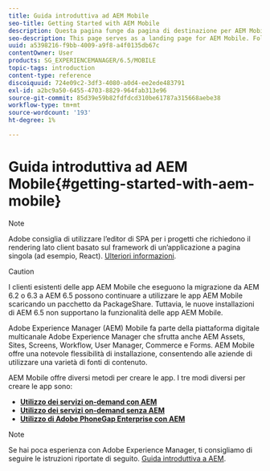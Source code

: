 ```yaml
---
title: Guida introduttiva ad AEM Mobile
seo-title: Getting Started with AEM Mobile
description: Questa pagina funge da pagina di destinazione per AEM Mobile. Segui questa pagina come punto di partenza per scoprire i tre diversi modi per creare le app.
seo-description: This page serves as a landing page for AEM Mobile. Follow this page as a starting point to learn about the three different ways for creating apps.
uuid: a5398216-f9bb-4009-a9f8-a4f0135db67c
contentOwner: User
products: SG_EXPERIENCEMANAGER/6.5/MOBILE
topic-tags: introduction
content-type: reference
discoiquuid: 724e09c2-3df3-4080-a0d4-ee2ede483791
exl-id: a2bc9a50-6455-4703-8829-964fab313e96
source-git-commit: 85d39e59b82fdfdcd310be61787a315668aebe38
workflow-type: tm+mt
source-wordcount: '193'
ht-degree: 1%

---
```


# Guida introduttiva ad AEM Mobile{#getting-started-with-aem-mobile}

>[!NOTE]
>
>Adobe consiglia di utilizzare l’editor di SPA per i progetti che richiedono il rendering lato client basato sul framework di un’applicazione a pagina singola (ad esempio, React). [Ulteriori informazioni](/help/sites-developing/spa-overview.md).

>[!CAUTION]
>
>I clienti esistenti delle app AEM Mobile che eseguono la migrazione da AEM 6.2 o 6.3 a AEM 6.5 possono continuare a utilizzare le app AEM Mobile scaricando un pacchetto da PackageShare. Tuttavia, le nuove installazioni di AEM 6.5 non supportano la funzionalità delle app AEM Mobile.

Adobe Experience Manager (AEM) Mobile fa parte della piattaforma digitale multicanale Adobe Experience Manager che sfrutta anche AEM Assets, Sites, Screens, Workflow, User Manager, Commerce e Forms. AEM Mobile offre una notevole flessibilità di installazione, consentendo alle aziende di utilizzare una varietà di fonti di contenuto.

AEM Mobile offre diversi metodi per creare le app. I tre modi diversi per creare le app sono:

* **[Utilizzo dei servizi on-demand con AEM](/help/mobile/getting-started-aem-mobile-on-demand.md)**
* **[Utilizzo dei servizi on-demand senza AEM](https://helpx.adobe.com/digital-publishing-solution/help/aem-mobile-end-of-life-faq.html)**
* **[Utilizzo di Adobe PhoneGap Enterprise con AEM](/help/mobile/getting-started-aem-mobile-phonegap.md)**

>[!NOTE]
>
>Se hai poca esperienza con Adobe Experience Manager, ti consigliamo di seguire le istruzioni riportate di seguito. [Guida introduttiva a AEM](/help/sites-deploying/deploy.md).
